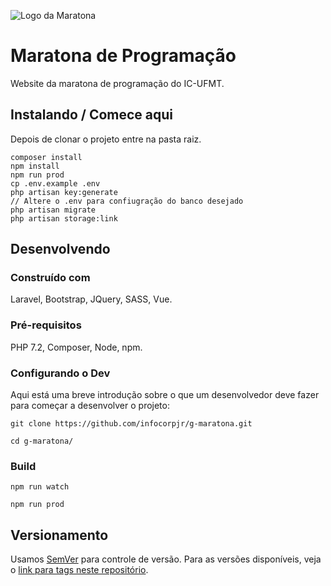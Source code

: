 ![Logo da Maratona](https://user-images.githubusercontent.com/38927366/62840547-79f27980-bc6a-11e9-85f4-ef2f15daaa2d.png)

# Maratona de Programação

Website da maratona de programação do IC-UFMT.

## Instalando / Comece aqui

Depois de clonar o projeto entre na pasta raiz.

```shell
composer install
npm install
npm run prod
cp .env.example .env
php artisan key:generate
// Altere o .env para confiugração do banco desejado
php artisan migrate
php artisan storage:link
```

## Desenvolvendo

### Construído com

Laravel, Bootstrap, JQuery, SASS, Vue.

### Pré-requisitos

PHP 7.2, Composer, Node, npm.  

### Configurando o Dev

Aqui está uma breve introdução sobre o que um desenvolvedor deve fazer para começar a desenvolver o projeto:

```shell
git clone https://github.com/infocorpjr/g-maratona.git

cd g-maratona/
```

### Build
```shell
npm run watch

npm run prod
```

## Versionamento

Usamos [SemVer](http://semver.org/) para controle de versão. Para as versões disponíveis, veja o [link para tags neste repositório](/tags).